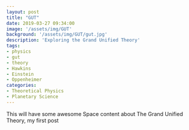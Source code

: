 ```yaml
---
layout: post
title: "GUT"
date: 2019-03-27 09:34:00
image: '/assets/img/GUT'
background: '/assets/img/GUT/gut.jpg'
description: 'Exploring the Grand Unified Theory'
tags:
- physics
- gut
- theory
- Hawkins
- Einstein
- Oppenheimer
categories:
- Theoretical Physics
- Planetary Science
---
```


This will have some awesome Space content about The Grand Unified Theory, my first post